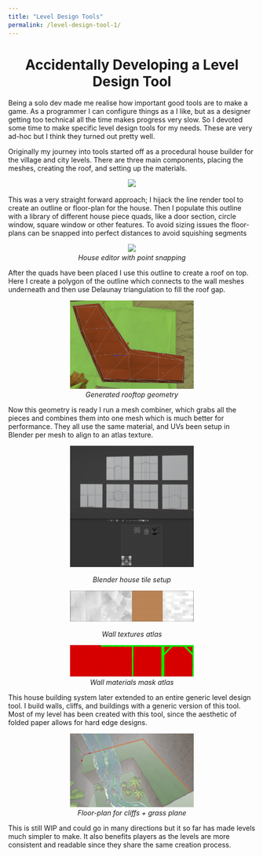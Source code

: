 ```yaml
---
title: "Level Design Tools"
permalink: /level-design-tool-1/
---
```

<h1 align="center">Accidentally Developing a Level Design Tool</h1>

Being a solo dev made me realise how important good tools are to make a game. As a programmer I can configure things as a I like, but as a designer getting too technical all the time makes progress very slow. So I devoted some time to make specific level design tools for my needs. These are very ad-hoc but I think they turned out pretty well.

Originally my journey into tools started off as a procedural house builder for the village and city levels. There are three main components, placing the meshes, creating the roof, and setting up the materials.

<div align="center">
  <img src="/images/HouseAnimBuild.gif" width="50%">
</div>

This was a very straight forward approach; I hijack the line render tool to create an outline or floor-plan for the house. Then I populate this outline with a library of different house piece quads, like a door section, circle window, square window or other features. To avoid sizing issues the floor-plans can be snapped into perfect distances to avoid squishing segments

<div align="center">
  <img src="/images/houseEditorSmall.gif"><br>
  <em> House editor with point snapping</em>
</div>

After the quads have been placed I use this outline to create a roof on top. Here I create a polygon of the outline which connects to the wall meshes underneath and then use Delaunay triangulation to fill the roof gap.

<div align="center">
<img src="/images/roofTop.png" width="50%"><br>
<em>Generated rooftop geometry</em>
</div>

Now this geometry is ready I run a mesh combiner, which grabs all the pieces and combines them into one mesh which is much better for performance. They all use the same material, and UVs been setup in Blender per mesh to align to an atlas texture.

<div align="center">
<img src="/images/atlas_blender.png" width="50%">

<em>Blender house tile setup</em>

<img src="/images/house_atlas0.png" width="50%">

<em>Wall textures atlas</em>

<img src="/images/house_atlas1.png" width="50%"><br>
<em>Wall materials mask atlas</em>
</div>

This house building system later extended to an entire generic level design tool. I build walls, cliffs, and buildings with a generic version of this tool. Most of my level has been created with this tool, since the aesthetic of folded paper allows for hard edge designs.

<div align="center">
<img src="/images/floorplan_geo.png" width="50%"><br>
<em>Floor-plan for cliffs + grass plane</em>
</div>

This is still WIP and could go in many directions but it so far has made levels much simpler to make. It also benefits players as the levels are more consistent and readable since they share the same creation process.
